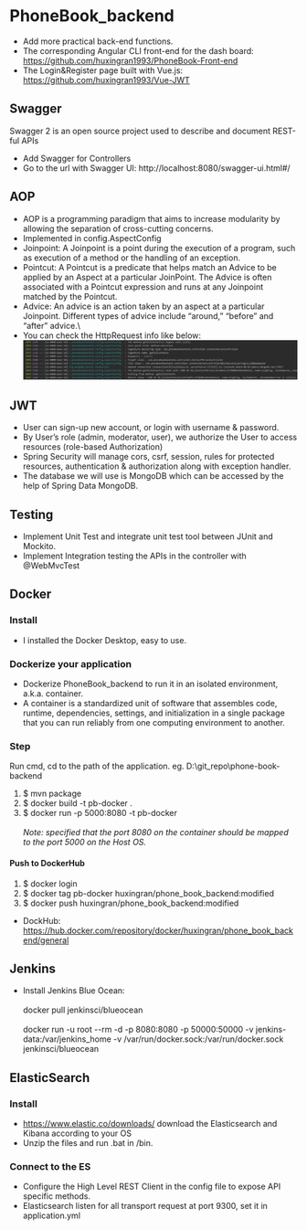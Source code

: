 # PhoneBook_backend
- Add more practical back-end functions.
- The corresponding Angular CLI front-end for the dash board: https://github.com/huxingran1993/PhoneBook-Front-end
- The Login&Register page built with Vue.js:  https://github.com/huxingran1993/Vue-JWT

## Swagger
Swagger 2 is an open source project used to describe and document REST-ful APIs
- Add Swagger for Controllers
- Go to the url with Swagger UI: http://localhost:8080/swagger-ui.html#/

## AOP
- AOP is a programming paradigm that aims to increase modularity by allowing the separation of cross-cutting concerns.
- Implemented in config.AspectConfig
- Joinpoint: A Joinpoint is a point during the execution of a program, such as execution of a method or the handling of an exception.
- Pointcut: A Pointcut is a predicate that helps match an Advice to be applied by an Aspect at a particular JoinPoint. The Advice is often associated with a Pointcut expression and runs at any Joinpoint matched by the Pointcut.
- Advice: An advice is an action taken by an aspect at a particular Joinpoint. Different types of advice include “around,” “before” and “after” advice.\
- You can check the HttpRequest info like below:
![Alt text](src/pic/Aspect.png)


## JWT
- User can sign-up new account, or login with username & password.
- By User’s role (admin, moderator, user), we authorize the User to access resources (role-based Authorization)
- Spring Security will manage cors, csrf, session, rules for protected resources, authentication & authorization along with exception handler.
- The database we will use is MongoDB which can be accessed by the help of Spring Data MongoDB.

## Testing
- Implement Unit Test and integrate unit test tool between JUnit and Mockito.
- Implement Integration testing the APIs in the controller with @WebMvcTest

## Docker
### Install
- I installed the Docker Desktop, easy to use.
### Dockerize your application

- Dockerize PhoneBook_backend to run it in an isolated environment, a.k.a. container.
- A container is a standardized unit of software that assembles code, runtime, dependencies, settings, and initialization in a single package that you can run reliably from one computing environment to another. 

### Step 
Run cmd, cd to the path of the application. eg. D:\git_repo\phone-book-backend
1. $ mvn package
2. $ docker build -t pb-docker .
3. $ docker run -p 5000:8080 -t pb-docker\
\
*Note: specified that the port 8080 on the container should be mapped to the port 5000 on the Host OS.*

#### Push to DockerHub
1. $ docker login
2. $ docker tag pb-docker huxingran/phone_book_backend:modified 
3. $ docker push huxingran/phone_book_backend:modified

- DockHub: https://hub.docker.com/repository/docker/huxingran/phone_book_backend/general

## Jenkins
- Install Jenkins Blue Ocean:\
\
docker pull jenkinsci/blueocean \
\
docker run -u root --rm -d -p 8080:8080 -p 50000:50000 -v jenkins-data:/var/jenkins_home -v /var/run/docker.sock:/var/run/docker.sock jenkinsci/blueocean

## ElasticSearch
### Install
- https://www.elastic.co/downloads/ download the Elasticsearch and Kibana according to your OS
- Unzip the files and run .bat in /bin. 
### Connect to the ES
- Configure the High Level REST Client in the config file to expose API specific methods.
- Elasticsearch listen for all transport request at port 9300, set it in application.yml
